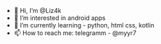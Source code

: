 - 👋 Hi, I’m @Liz4k
- 👀 I’m interested in android apps
- 🌱 I’m currently learning - python, html css, kotlin
- 📫 How to reach me: telegramm - @myyr7

<!---
Liz4k/Liz4k is a ✨ special ✨ repository because its `README.md` (this file) appears on your GitHub profile.
You can click the Preview link to take a look at your changes.
--->
